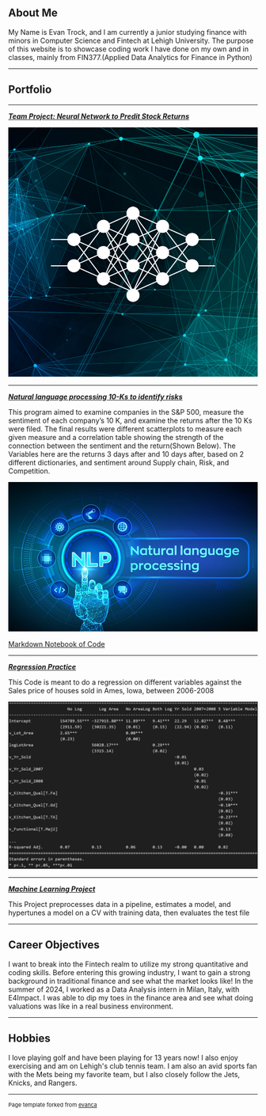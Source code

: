 ## About Me

My Name is Evan Trock, and I am currently a junior studying finance with minors in Computer Science and Fintech at Lehigh University. The purpose of this website is to showcase coding work I have done on my own and in classes, mainly from FIN377.(Applied Data Analytics for Finance in Python)

---

## Portfolio

---

_**[Team Project: Neural Network to Predit Stock Returns](https://lehigh-asset-pricing.streamlit.app)**_

<img src="images/nnpic.jpg?raw=true"/>

---

_**[Natural language processing 10-Ks to identify risks](Report/report.md)**_

This program aimed to examine companies in the S&P 500, measure the sentiment of each company’s 10 K, and examine the returns after the 10 Ks were filed. The final results were different scatterplots to measure each given measure and a correlation table showing the strength of the connection between the sentiment and the return(Shown Below). The Variables here are the returns 3 days after and 10 days after, based on 2 different dictionaries, and sentiment around Supply chain, Risk, and Competition.

<img src="images/NLPpic.jpg?raw=true"/>

[Markdown Notebook of Code](Report/build_sample.md)

---

_**[Regression Practice](regression/regression.md)**_

This Code is meant to do a regression on different variables against the Sales price of houses sold in Ames, Iowa, between 2006-2008

<img src="images/image.png?raw=true"/>


---

_**[Machine Learning Project](/MLfold/asgn-07_exercises.md)**_

This Project preprocesses data in a pipeline, estimates a model, and hypertunes a model on a CV with training data, then evaluates the test file

---

## Career Objectives

I want to break into the Fintech realm to utilize my strong quantitative and coding skills. Before entering this growing industry, I want to gain a strong background in traditional finance and see what the market looks like! In the summer of 2024, I worked as a Data Analysis intern in Milan, Italy, with E4Impact. I was able to dip my toes in the finance area and see what doing valuations was like in a real business environment.

---

## Hobbies

I love playing golf and have been playing for 13 years now! I also enjoy exercising and am on Lehigh's club tennis team. I am also an avid sports fan with the Mets being my favorite team, but I also closely follow the Jets, Knicks, and Rangers.

---
<p style="font-size:11px">Page template forked from <a href="https://github.com/evanca/quick-portfolio">evanca</a></p>
